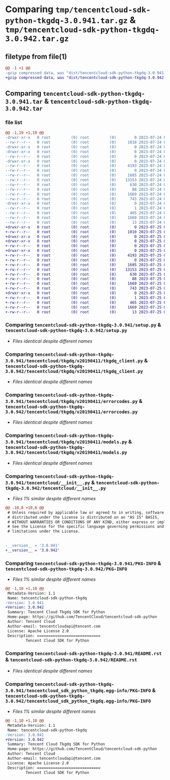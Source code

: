 # Comparing `tmp/tencentcloud-sdk-python-tkgdq-3.0.941.tar.gz` & `tmp/tencentcloud-sdk-python-tkgdq-3.0.942.tar.gz`

## filetype from file(1)

```diff
@@ -1 +1 @@
-gzip compressed data, was "dist/tencentcloud-sdk-python-tkgdq-3.0.941.tar", last modified: Mon Jul 24 00:46:35 2023, max compression
+gzip compressed data, was "dist/tencentcloud-sdk-python-tkgdq-3.0.942.tar", last modified: Tue Jul 25 04:28:10 2023, max compression
```

## Comparing `tencentcloud-sdk-python-tkgdq-3.0.941.tar` & `tencentcloud-sdk-python-tkgdq-3.0.942.tar`

### file list

```diff
@@ -1,19 +1,19 @@
-drwxr-xr-x   0 root         (0) root         (0)        0 2023-07-24 00:46:35.000000 tencentcloud-sdk-python-tkgdq-3.0.941/
--rw-r--r--   0 root         (0) root         (0)     1010 2023-07-24 00:46:35.000000 tencentcloud-sdk-python-tkgdq-3.0.941/setup.py
-drwxr-xr-x   0 root         (0) root         (0)        0 2023-07-24 00:46:35.000000 tencentcloud-sdk-python-tkgdq-3.0.941/tencentcloud/
-drwxr-xr-x   0 root         (0) root         (0)        0 2023-07-24 00:46:35.000000 tencentcloud-sdk-python-tkgdq-3.0.941/tencentcloud/tkgdq/
--rw-r--r--   0 root         (0) root         (0)        0 2023-07-24 00:46:35.000000 tencentcloud-sdk-python-tkgdq-3.0.941/tencentcloud/tkgdq/__init__.py
-drwxr-xr-x   0 root         (0) root         (0)        0 2023-07-24 00:46:35.000000 tencentcloud-sdk-python-tkgdq-3.0.941/tencentcloud/tkgdq/v20190411/
--rw-r--r--   0 root         (0) root         (0)     4193 2023-07-24 00:46:35.000000 tencentcloud-sdk-python-tkgdq-3.0.941/tencentcloud/tkgdq/v20190411/tkgdq_client.py
--rw-r--r--   0 root         (0) root         (0)        0 2023-07-24 00:46:35.000000 tencentcloud-sdk-python-tkgdq-3.0.941/tencentcloud/tkgdq/v20190411/__init__.py
--rw-r--r--   0 root         (0) root         (0)     1685 2023-07-24 00:46:35.000000 tencentcloud-sdk-python-tkgdq-3.0.941/tencentcloud/tkgdq/v20190411/errorcodes.py
--rw-r--r--   0 root         (0) root         (0)    13153 2023-07-24 00:46:35.000000 tencentcloud-sdk-python-tkgdq-3.0.941/tencentcloud/tkgdq/v20190411/models.py
--rw-r--r--   0 root         (0) root         (0)      630 2023-07-24 00:46:35.000000 tencentcloud-sdk-python-tkgdq-3.0.941/tencentcloud/__init__.py
--rw-r--r--   0 root         (0) root         (0)       88 2023-07-24 00:46:35.000000 tencentcloud-sdk-python-tkgdq-3.0.941/setup.cfg
--rw-r--r--   0 root         (0) root         (0)     1669 2023-07-24 00:46:35.000000 tencentcloud-sdk-python-tkgdq-3.0.941/PKG-INFO
--rw-r--r--   0 root         (0) root         (0)      743 2023-07-24 00:46:35.000000 tencentcloud-sdk-python-tkgdq-3.0.941/README.rst
-drwxr-xr-x   0 root         (0) root         (0)        0 2023-07-24 00:46:35.000000 tencentcloud-sdk-python-tkgdq-3.0.941/tencentcloud_sdk_python_tkgdq.egg-info/
--rw-r--r--   0 root         (0) root         (0)        1 2023-07-24 00:46:35.000000 tencentcloud-sdk-python-tkgdq-3.0.941/tencentcloud_sdk_python_tkgdq.egg-info/dependency_links.txt
--rw-r--r--   0 root         (0) root         (0)      465 2023-07-24 00:46:35.000000 tencentcloud-sdk-python-tkgdq-3.0.941/tencentcloud_sdk_python_tkgdq.egg-info/SOURCES.txt
--rw-r--r--   0 root         (0) root         (0)     1669 2023-07-24 00:46:35.000000 tencentcloud-sdk-python-tkgdq-3.0.941/tencentcloud_sdk_python_tkgdq.egg-info/PKG-INFO
--rw-r--r--   0 root         (0) root         (0)       13 2023-07-24 00:46:35.000000 tencentcloud-sdk-python-tkgdq-3.0.941/tencentcloud_sdk_python_tkgdq.egg-info/top_level.txt
+drwxr-xr-x   0 root         (0) root         (0)        0 2023-07-25 04:28:10.000000 tencentcloud-sdk-python-tkgdq-3.0.942/
+-rw-r--r--   0 root         (0) root         (0)     1010 2023-07-25 04:28:10.000000 tencentcloud-sdk-python-tkgdq-3.0.942/setup.py
+drwxr-xr-x   0 root         (0) root         (0)        0 2023-07-25 04:28:10.000000 tencentcloud-sdk-python-tkgdq-3.0.942/tencentcloud/
+drwxr-xr-x   0 root         (0) root         (0)        0 2023-07-25 04:28:10.000000 tencentcloud-sdk-python-tkgdq-3.0.942/tencentcloud/tkgdq/
+-rw-r--r--   0 root         (0) root         (0)        0 2023-07-25 04:28:10.000000 tencentcloud-sdk-python-tkgdq-3.0.942/tencentcloud/tkgdq/__init__.py
+drwxr-xr-x   0 root         (0) root         (0)        0 2023-07-25 04:28:10.000000 tencentcloud-sdk-python-tkgdq-3.0.942/tencentcloud/tkgdq/v20190411/
+-rw-r--r--   0 root         (0) root         (0)     4193 2023-07-25 04:28:10.000000 tencentcloud-sdk-python-tkgdq-3.0.942/tencentcloud/tkgdq/v20190411/tkgdq_client.py
+-rw-r--r--   0 root         (0) root         (0)        0 2023-07-25 04:28:10.000000 tencentcloud-sdk-python-tkgdq-3.0.942/tencentcloud/tkgdq/v20190411/__init__.py
+-rw-r--r--   0 root         (0) root         (0)     1685 2023-07-25 04:28:10.000000 tencentcloud-sdk-python-tkgdq-3.0.942/tencentcloud/tkgdq/v20190411/errorcodes.py
+-rw-r--r--   0 root         (0) root         (0)    13153 2023-07-25 04:28:10.000000 tencentcloud-sdk-python-tkgdq-3.0.942/tencentcloud/tkgdq/v20190411/models.py
+-rw-r--r--   0 root         (0) root         (0)      630 2023-07-25 04:28:10.000000 tencentcloud-sdk-python-tkgdq-3.0.942/tencentcloud/__init__.py
+-rw-r--r--   0 root         (0) root         (0)       88 2023-07-25 04:28:10.000000 tencentcloud-sdk-python-tkgdq-3.0.942/setup.cfg
+-rw-r--r--   0 root         (0) root         (0)     1669 2023-07-25 04:28:10.000000 tencentcloud-sdk-python-tkgdq-3.0.942/PKG-INFO
+-rw-r--r--   0 root         (0) root         (0)      743 2023-07-25 04:28:10.000000 tencentcloud-sdk-python-tkgdq-3.0.942/README.rst
+drwxr-xr-x   0 root         (0) root         (0)        0 2023-07-25 04:28:10.000000 tencentcloud-sdk-python-tkgdq-3.0.942/tencentcloud_sdk_python_tkgdq.egg-info/
+-rw-r--r--   0 root         (0) root         (0)        1 2023-07-25 04:28:10.000000 tencentcloud-sdk-python-tkgdq-3.0.942/tencentcloud_sdk_python_tkgdq.egg-info/dependency_links.txt
+-rw-r--r--   0 root         (0) root         (0)      465 2023-07-25 04:28:10.000000 tencentcloud-sdk-python-tkgdq-3.0.942/tencentcloud_sdk_python_tkgdq.egg-info/SOURCES.txt
+-rw-r--r--   0 root         (0) root         (0)     1669 2023-07-25 04:28:10.000000 tencentcloud-sdk-python-tkgdq-3.0.942/tencentcloud_sdk_python_tkgdq.egg-info/PKG-INFO
+-rw-r--r--   0 root         (0) root         (0)       13 2023-07-25 04:28:10.000000 tencentcloud-sdk-python-tkgdq-3.0.942/tencentcloud_sdk_python_tkgdq.egg-info/top_level.txt
```

### Comparing `tencentcloud-sdk-python-tkgdq-3.0.941/setup.py` & `tencentcloud-sdk-python-tkgdq-3.0.942/setup.py`

 * *Files identical despite different names*

### Comparing `tencentcloud-sdk-python-tkgdq-3.0.941/tencentcloud/tkgdq/v20190411/tkgdq_client.py` & `tencentcloud-sdk-python-tkgdq-3.0.942/tencentcloud/tkgdq/v20190411/tkgdq_client.py`

 * *Files identical despite different names*

### Comparing `tencentcloud-sdk-python-tkgdq-3.0.941/tencentcloud/tkgdq/v20190411/errorcodes.py` & `tencentcloud-sdk-python-tkgdq-3.0.942/tencentcloud/tkgdq/v20190411/errorcodes.py`

 * *Files identical despite different names*

### Comparing `tencentcloud-sdk-python-tkgdq-3.0.941/tencentcloud/tkgdq/v20190411/models.py` & `tencentcloud-sdk-python-tkgdq-3.0.942/tencentcloud/tkgdq/v20190411/models.py`

 * *Files identical despite different names*

### Comparing `tencentcloud-sdk-python-tkgdq-3.0.941/tencentcloud/__init__.py` & `tencentcloud-sdk-python-tkgdq-3.0.942/tencentcloud/__init__.py`

 * *Files 1% similar despite different names*

```diff
@@ -10,8 +10,8 @@
 # Unless required by applicable law or agreed to in writing, software
 # distributed under the License is distributed on an "AS IS" BASIS,
 # WITHOUT WARRANTIES OR CONDITIONS OF ANY KIND, either express or implied.
 # See the License for the specific language governing permissions and
 # limitations under the License.
 
 
-__version__ = '3.0.941'
+__version__ = '3.0.942'
```

### Comparing `tencentcloud-sdk-python-tkgdq-3.0.941/PKG-INFO` & `tencentcloud-sdk-python-tkgdq-3.0.942/PKG-INFO`

 * *Files 1% similar despite different names*

```diff
@@ -1,10 +1,10 @@
 Metadata-Version: 1.1
 Name: tencentcloud-sdk-python-tkgdq
-Version: 3.0.941
+Version: 3.0.942
 Summary: Tencent Cloud Tkgdq SDK for Python
 Home-page: https://github.com/TencentCloud/tencentcloud-sdk-python
 Author: Tencent Cloud
 Author-email: tencentcloudapi@tencent.com
 License: Apache License 2.0
 Description: ============================
         Tencent Cloud SDK for Python
```

### Comparing `tencentcloud-sdk-python-tkgdq-3.0.941/README.rst` & `tencentcloud-sdk-python-tkgdq-3.0.942/README.rst`

 * *Files identical despite different names*

### Comparing `tencentcloud-sdk-python-tkgdq-3.0.941/tencentcloud_sdk_python_tkgdq.egg-info/PKG-INFO` & `tencentcloud-sdk-python-tkgdq-3.0.942/tencentcloud_sdk_python_tkgdq.egg-info/PKG-INFO`

 * *Files 1% similar despite different names*

```diff
@@ -1,10 +1,10 @@
 Metadata-Version: 1.1
 Name: tencentcloud-sdk-python-tkgdq
-Version: 3.0.941
+Version: 3.0.942
 Summary: Tencent Cloud Tkgdq SDK for Python
 Home-page: https://github.com/TencentCloud/tencentcloud-sdk-python
 Author: Tencent Cloud
 Author-email: tencentcloudapi@tencent.com
 License: Apache License 2.0
 Description: ============================
         Tencent Cloud SDK for Python
```

